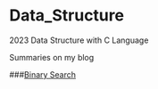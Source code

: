 # Data_Structure
2023 Data Structure with C Language

Summaries on my blog

###[Binary Search](https://helloparzival.tistory.com/entry/Data-Structure-%EC%9D%B4%EB%B6%84-%ED%83%90%EC%83%89Binary-Search)

